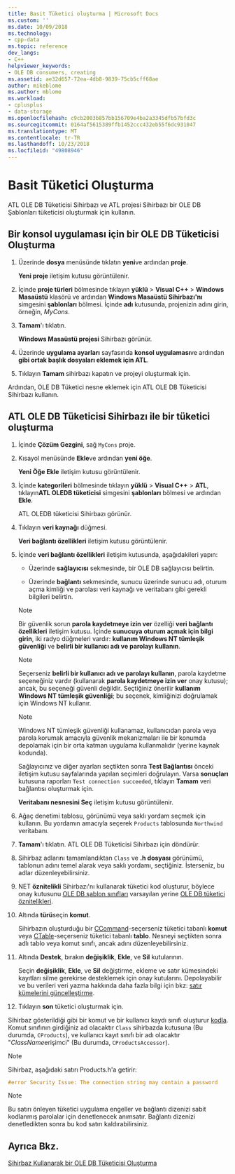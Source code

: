 ```yaml
---
title: Basit Tüketici oluşturma | Microsoft Docs
ms.custom: ''
ms.date: 10/09/2018
ms.technology:
- cpp-data
ms.topic: reference
dev_langs:
- C++
helpviewer_keywords:
- OLE DB consumers, creating
ms.assetid: ae32d657-72ea-4db8-9839-75cb5cff68ae
author: mikeblome
ms.author: mblome
ms.workload:
- cplusplus
- data-storage
ms.openlocfilehash: c9cb2003b857bb156709e4ba2a3345dfb57bfd3c
ms.sourcegitcommit: 0164af5615389ffb1452ccc432eb55f6dc931047
ms.translationtype: MT
ms.contentlocale: tr-TR
ms.lasthandoff: 10/23/2018
ms.locfileid: "49808946"
---
```

# <a name="creating-a-simple-consumer"></a>Basit Tüketici Oluşturma

ATL OLE DB Tüketicisi Sihirbazı ve ATL projesi Sihirbazı bir OLE DB Şablonları tüketicisi oluşturmak için kullanın.

## <a name="to-create-a-console-application-for-an-ole-db-consumer"></a>Bir konsol uygulaması için bir OLE DB Tüketicisi Oluşturma

1. Üzerinde **dosya** menüsünde tıklatın **yeni**ve ardından **proje**.

   **Yeni proje** iletişim kutusu görüntülenir.

1. İçinde **proje türleri** bölmesinde tıklayın **yüklü** > **Visual C++** > **Windows Masaüstü** klasörü ve ardından **Windows Masaüstü Sihirbazı'nı** simgesini **şablonları** bölmesi. İçinde **adı** kutusunda, projenizin adını girin, örneğin, *MyCons*.

1. **Tamam**'ı tıklatın.

   **Windows Masaüstü projesi** Sihirbazı görünür.

1. Üzerinde **uygulama ayarları** sayfasında **konsol uygulaması**ve ardından **gibi ortak başlık dosyaları eklemek için ATL**.

1. Tıklayın **Tamam** sihirbazı kapatın ve projeyi oluşturmak için.

Ardından, OLE DB Tüketici nesne eklemek için ATL OLE DB Tüketicisi Sihirbazı kullanın.

## <a name="to-create-a-consumer-with-the-atl-ole-db-consumer-wizard"></a>ATL OLE DB Tüketicisi Sihirbazı ile bir tüketici oluşturma

1. İçinde **Çözüm Gezgini**, sağ `MyCons` proje.

1. Kısayol menüsünde **Ekle**ve ardından **yeni öğe**.

   **Yeni Öğe Ekle** iletişim kutusu görüntülenir.

1. İçinde **kategorileri** bölmesinde tıklayın **yüklü** > **Visual C++** > **ATL**, tıklayın**ATL OLEDB tüketicisi** simgesini **şablonları** bölmesi ve ardından **Ekle**.

   ATL OLEDB tüketicisi Sihirbazı görünür.

1. Tıklayın **veri kaynağı** düğmesi.

   **Veri bağlantı özellikleri** iletişim kutusu görüntülenir.

1. İçinde **veri bağlantı özellikleri** iletişim kutusunda, aşağıdakileri yapın:

   - Üzerinde **sağlayıcısı** sekmesinde, bir OLE DB sağlayıcısı belirtin.

   - Üzerinde **bağlantı** sekmesinde, sunucu üzerinde sunucu adı, oturum açma kimliği ve parolası veri kaynağı ve veritabanı gibi gerekli bilgileri belirtin.

   > [!NOTE]
   > Bir güvenlik sorun **parola kaydetmeye izin ver** özelliği **veri bağlantı özellikleri** iletişim kutusu. İçinde **sunucuya oturum açmak için bilgi girin**, iki radyo düğmeleri vardır: **kullanım Windows NT tümleşik güvenliği** ve **belirli bir kullanıcı adı ve parolayı kullanın**.

   > [!NOTE]
   > Seçerseniz **belirli bir kullanıcı adı ve parolayı kullanın**, parola kaydetme seçeneğiniz vardır (kullanarak **parola kaydetmeye izin ver** onay kutusu); ancak, bu seçeneği güvenli değildir. Seçtiğiniz önerilir **kullanım Windows NT tümleşik güvenliği**; bu seçenek, kimliğinizi doğrulamak için Windows NT kullanır.

   > [!NOTE]
   > Windows NT tümleşik güvenliği kullanamaz, kullanıcıdan parola veya parola korumak amacıyla güvenlik mekanizmaları ile bir konumda depolamak için bir orta katman uygulama kullanmalıdır (yerine kaynak kodunda).

   Sağlayıcınız ve diğer ayarları seçtikten sonra **Test Bağlantısı** önceki iletişim kutusu sayfalarında yapılan seçimleri doğrulayın. Varsa **sonuçları** kutusuna raporları `Test connection succeeded`, tıklayın **Tamam** veri bağlantısı oluşturmak için.

   **Veritabanı nesnesini Seç** iletişim kutusu görüntülenir.

1. Ağaç denetimi tablosu, görünümü veya saklı yordam seçmek için kullanın. Bu yordamın amacıyla seçerek `Products` tablosunda `Northwind` veritabanı.

1. **Tamam**'ı tıklatın. ATL OLE DB Tüketicisi Sihirbazı için döndürür.

1. Sihirbaz adlarını tamamlandıktan `Class` ve **.h dosyası** görünümü, tablonun adını temel alarak veya saklı yordamı, seçtiğiniz. İsterseniz, bu adlar düzenleyebilirsiniz.

1. NET **öznitelikli** Sihirbazı'nı kullanarak tüketici kod oluşturur, böylece onay kutusunu [OLE DB şablon sınıfları](../../data/oledb/ole-db-consumer-templates-reference.md) varsayılan yerine [OLE DB tüketici öznitelikleri](../../windows/ole-db-consumer-attributes.md).

1. Altında **türü**seçin **komut**.

   Sihirbazın oluşturduğu bir [CCommand](../../data/oledb/ccommand-class.md)-seçerseniz tüketici tabanlı **komut** veya [CTable](../../data/oledb/ctable-class.md)-seçerseniz tüketici tabanlı **tablo**. Nesneyi seçtikten sonra adlı tablo veya komut sınıfı, ancak adını düzenleyebilirsiniz.

1. Altında **Destek**, bırakın **değişiklik**, **Ekle**, ve **Sil** kutularının.

   Seçin **değişiklik**, **Ekle**, ve **Sil** değiştirme, ekleme ve satır kümesindeki kayıtları silme gerekirse desteklemek için onay kutularını. Depolayabilir ve bu verileri veri yazma hakkında daha fazla bilgi için bkz: [satır kümelerini güncelleştirme](../../data/oledb/updating-rowsets.md).

1. Tıklayın **son** tüketici oluşturmak için.

Sihirbaz gösterildiği gibi bir komut ve bir kullanıcı kaydı sınıfı oluşturur [kodla](../../data/oledb/consumer-wizard-generated-classes.md). Komut sınıfının girdiğiniz ad olacaktır `Class` sihirbazda kutusuna (Bu durumda, `CProducts`), ve kullanıcı kayıt sınıfı bir adı olacaktır "*ClassName*erişimci" (Bu durumda, `CProductsAccessor`).

> [!NOTE]
> Sihirbaz, aşağıdaki satırı Products.h'a getirir:

```cpp
#error Security Issue: The connection string may contain a password
```

> [!NOTE]
> Bu satırı önleyen tüketici uygulama engeller ve bağlantı dizenizi sabit kodlanmış parolalar için denetlenecek anımsatır. Bağlantı dizenizi denetledikten sonra bu kod satırı kaldırabilirsiniz.

## <a name="see-also"></a>Ayrıca Bkz.

[Sihirbaz Kullanarak bir OLE DB Tüketicisi Oluşturma](../../data/oledb/creating-an-ole-db-consumer-using-a-wizard.md)
